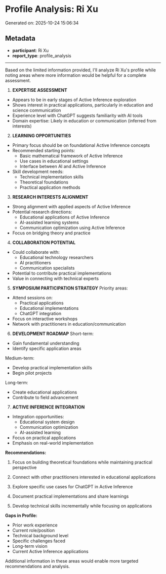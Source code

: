# Profile Analysis: Ri Xu

Generated on: 2025-10-24 15:06:34

## Metadata

- **participant**: Ri Xu
- **report_type**: profile_analysis

---

Based on the limited information provided, I'll analyze Ri Xu's profile while noting areas where more information would be helpful for a complete assessment.

1. **EXPERTISE ASSESSMENT**
- Appears to be in early stages of Active Inference exploration
- Shows interest in practical applications, particularly in education and science communication
- Experience level with ChatGPT suggests familiarity with AI tools
- Domain expertise: Likely in education or communication (inferred from interests)

2. **LEARNING OPPORTUNITIES**
- Primary focus should be on foundational Active Inference concepts
- Recommended starting points:
  * Basic mathematical framework of Active Inference
  * Use cases in educational settings
  * Interface between AI and Active Inference
- Skill development needs:
  * Technical implementation skills
  * Theoretical foundations
  * Practical application methods

3. **RESEARCH INTERESTS ALIGNMENT**
- Strong alignment with applied aspects of Active Inference
- Potential research directions:
  * Educational applications of Active Inference
  * AI-assisted learning systems
  * Communication optimization using Active Inference
- Focus on bridging theory and practice

4. **COLLABORATION POTENTIAL**
- Could collaborate with:
  * Educational technology researchers
  * AI practitioners
  * Communication specialists
- Potential to contribute practical implementations
- Value in connecting with technical experts

5. **SYMPOSIUM PARTICIPATION STRATEGY**
Priority areas:
- Attend sessions on:
  * Practical applications
  * Educational implementations
  * ChatGPT integration
- Focus on interactive workshops
- Network with practitioners in education/communication

6. **DEVELOPMENT ROADMAP**
Short-term:
- Gain fundamental understanding
- Identify specific application areas

Medium-term:
- Develop practical implementation skills
- Begin pilot projects

Long-term:
- Create educational applications
- Contribute to field advancement

7. **ACTIVE INFERENCE INTEGRATION**
- Integration opportunities:
  * Educational system design
  * Communication optimization
  * AI-assisted learning
- Focus on practical applications
- Emphasis on real-world implementation

**Recommendations:**

1. Focus on building theoretical foundations while maintaining practical perspective

2. Connect with other practitioners interested in educational applications

3. Explore specific use cases for ChatGPT in Active Inference

4. Document practical implementations and share learnings

5. Develop technical skills incrementally while focusing on applications

**Gaps in Profile:**
- Prior work experience
- Current role/position
- Technical background level
- Specific challenges faced
- Long-term vision
- Current Active Inference applications

Additional information in these areas would enable more targeted recommendations and analysis.